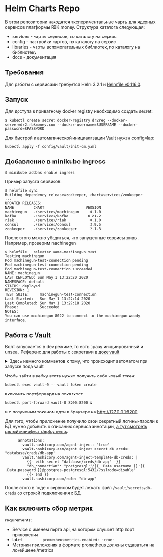 Helm Charts Repo
=========

В этом репозитории находятся экспериментальные чарты для ядерных сервисов
платформы RBK.money. Структура каталога следующая:

- services - чарты сервисов, по каталогу на сервис
- config - настройки чартов, по каталогу на сервис
- libraries - чарты вспомогательных библиотек, по каталогу на библиотеку
- docs - документация

Требования
----------

Для работы с сервисами требуется Helm 3.2.1 и [Helmfile v0.116.0](https://github.com/roboll/helmfile).

Запуск
------
Для доступа к приватному docker registry необходимо создать secret:

```shell
$ kubectl create secret docker-registry dr2reg --docker-server=dr2.rbkmoney.com --docker-username=$USERNAME --docker-password=$PASSWORD

```
Для быстрой и автоматической инициализации Vault нужен configMap:
```
kubectl apply -f config/vault/init-cm.yaml
```

Добавление в minikube ingress
------------------------------

```shell
$ minikube addons enable ingress

```

Пример запуска сервисов:

```shell
$ helmfile sync
Building dependency release=zookeeper, chart=services/zookeeper
...
UPDATED RELEASES:
NAME         CHART                   VERSION
machinegun   ./services/machinegun     0.1.0
kafka        ./services/kafka         0.21.2
riak         ./services/riak           0.1.0
consul       ./services/consul         3.9.5
zookeeper    ./services/zookeeper      2.1.3
```

После этого можно убедиться, что запущенные сервисы живы. Например, проверим machinegun

```shell
$ helmfile --selector name=machinegun test
Testing machinegun
Pod machinegun-test-connection pending
Pod machinegun-test-connection pending
Pod machinegun-test-connection succeeded
NAME: machinegun
LAST DEPLOYED: Sun May 1 13:22:20 2020
NAMESPACE: default
STATUS: deployed
REVISION: 1
TEST SUITE:     machinegun-test-connection
Last Started:   Sun May 1 13:27:14 2020
Last Completed: Sun May 1 13:27:18 2020
Phase:          Succeeded
NOTES:
You can use machinegun:8022 to connect to the machinegun woody interface.
```

Работа с Vault
----------
Волт запускается в dev режиме, то есть сразу инициированный и unseal. 
Референс для работы с секретами в [доке vault](https://www.hashicorp.com/blog/dynamic-database-credentials-with-vault-and-kubernetes/)

<details>
  <summary>Здесь немного комментов к тому, что происходит автоматом при запуске пода vault</summary>

```
# kubectl exec -ti vault-0 -- sh
```
```
#Включим движки:
vault auth enable kubernetes
vault secrets enable database

#Укажем адрес kube-api, к которому стоит обращаться для проверки токен сервис аккаунта приложения:
vault write auth/kubernetes/config \
       token_reviewer_jwt="$(cat /var/run/secrets/kubernetes.io/serviceaccount/token)" \
       kubernetes_host=https://${KUBERNETES_PORT_443_TCP_ADDR}:443 \
       kubernetes_ca_cert=@/var/run/secrets/kubernetes.io/serviceaccount/ca.crt

#Создадим роль, которая позволит перечисленным в `bound_service_account_names` сервисаккаунтам получать доступы к БД:

vault write auth/kubernetes/role/db-app \
    bound_service_account_names="*" \
    bound_service_account_namespaces=default \
    policies=db-app \
    ttl=1h

#теперь настраиваем подключение к постгресу:
vault write database/config/mydatabase \
    plugin_name=postgresql-database-plugin \
    allowed_roles="*" \
    connection_url="postgresql://{{username}}:{{password}}@postgres-postgresql.default:5432/?sslmode=disable" \
    username="postgres" \
    password="uw2dFhY9EP"

vault write database/roles/db-app \
    db_name=mydatabase \
    creation_statements="CREATE ROLE \"{{name}}\" WITH LOGIN PASSWORD '{{password}}' VALID UNTIL '{{expiration}}'; \
        GRANT ALL PRIVILEGES ON ALL TABLES IN SCHEMA public TO \"{{name}}\";" \
    default_ttl="1h" \
    max_ttl="24h"
```
</details>

Чтобы зайти в вебку волта нужно получить себе новый токен:
```
kubectl exec vault-0 -- vault token create
```
включить портфорвард на локалхост
```
kubectl port-forward vault-0 8200:8200 &
```
и с полученым токеном идти в браузере на http://127.0.0.1:8200

Для того, чтобы приложение получило свои секретный логины-пароли к БД нужно добавить к описанию сервиса аннотации, [а тут смотреть целый манифест deployments](docs/service-with-vault-injected-creds-sample.yaml):
```
      annotations:
        vault.hashicorp.com/agent-inject: "true"
        vault.hashicorp.com/agent-inject-secret-db-creds: "database/creds/db-app"
        vault.hashicorp.com/agent-inject-template-db-creds: |
          {{- with secret "database/creds/db-app" -}}
          "db_connection": "postgresql://{{ .Data.username }}:{{ .Data.password }}@postgres-postgresql:5432/?sslmode=disable"
          {{- end }}
        vault.hashicorp.com/role: "db-app"
```
После этого в поде с сервисом будет лежать файл `/vault/secrets/db-creds` со строкой подключения к БД

Как включить сбор метрик
----------

requrements:
  - Service c именем порта api, на котором слушает http порт приложения
  - label
  ```          prometheusmetrics.enabled: "true" ```
  - Метрики приложения в формате prometheus должны отдаваться на локейшене /metrics
